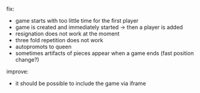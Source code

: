 
fix:
- game starts with too little time for the first player
 - game is created and immediately started -> then a player is added
- resignation does not work at the moment
- three fold repetition does not work
- autopromots to queen
- sometimes artifacts of pieces appear when a game ends (fast position change?)

improve:
- it should be possible to include the game via iframe